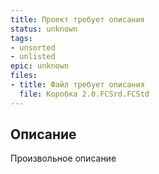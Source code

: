 ```yaml
---
title: Проект требует описания
status: unknown
tags:
- unsorted
- unlisted
epic: unknown
files:
- title: Файл требует описания
  file: Коробка 2.0.FCSrd.FCStd
---
```



## Описание

Произвольное описание